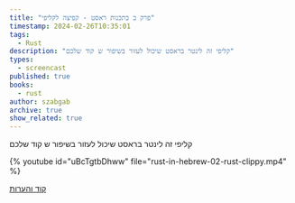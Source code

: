 ```yaml
---
title: "פרק ב בתכנות ראסט - קפיצה לקליפי"
timestamp: 2024-02-26T10:35:01
tags:
  - Rust
description: "קליפי זה לינטר בראסט שיכול לעזור בשיפור ש קוד שלכם"
types:
  - screencast
published: true
books:
  - rust
author: szabgab
archive: true
show_related: true
---
```



קליפי זה לינטר בראסט שיכול לעזור בשיפור ש קוד שלכם


{% youtube id="uBcTgtbDhww" file="rust-in-hebrew-02-rust-clippy.mp4" %}


[קוד והערות](https://github.com/szabgab/learning-rust-in-hebrew-2024-02-25)
